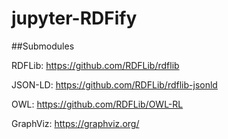 # jupyter-RDFify

##Submodules

RDFLib:
https://github.com/RDFLib/rdflib

JSON-LD:
https://github.com/RDFLib/rdflib-jsonld

OWL:
https://github.com/RDFLib/OWL-RL

GraphViz:
https://graphviz.org/

